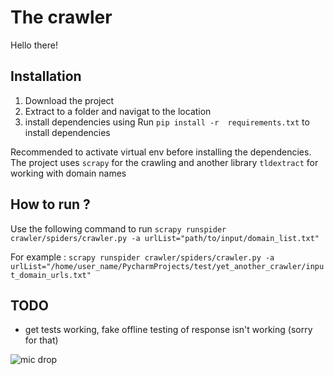 # The crawler
Hello there!

## Installation
1. Download the project
2. Extract to a folder and navigat to the location
3. install dependencies using Run `pip install -r  requirements.txt` to install dependencies


Recommended to activate virtual env before installing the dependencies.
The project uses `scrapy` for the crawling and another library `tldextract` for working with domain names


## How to run ?
Use the following command to run
`scrapy runspider crawler/spiders/crawler.py -a urlList="path/to/input/domain_list.txt"`


For example : `scrapy runspider crawler/spiders/crawler.py -a urlList="/home/user_name/PycharmProjects/test/yet_another_crawler/input_domain_urls.txt"`


## TODO
* get tests working, fake offline testing of response isn't working (sorry for that)


![mic drop](mic_drop.gif)

